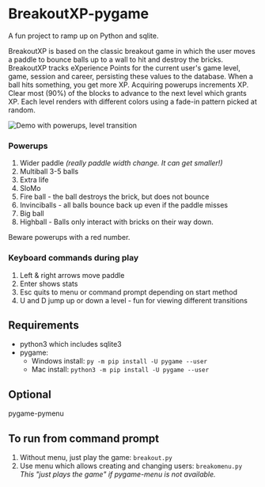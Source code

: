# BreakoutXP-pygame

A fun project to ramp up on Python and sqlite.  

BreakoutXP is based on the classic breakout game in which the user moves a paddle to bounce balls up to a wall to hit and destroy the bricks.  BreakoutXP tracks eXperience Points for the current user's game level, game, session and career, persisting these values to the database.  When a ball hits something, you get more XP.  Acquiring powerups increments XP. Clear most (90%) of the blocks to advance to the next level which grants XP.  Each level renders with different colors using a fade-in pattern picked at random.  

![Demo with powerups, level transition](https://user-images.githubusercontent.com/46758459/164893711-6a1ff629-bbb6-4349-b61a-645b96700c9f.gif)

### Powerups

1. Wider paddle *(really paddle width change. It can get smaller!)*
2. Multiball 3-5 balls
3. Extra life
4. SloMo
5. Fire ball - the ball destroys the brick, but does not bounce
6. Invinciballs - all balls bounce back up even if the paddle misses
7. Big ball
8. Highball - Balls only interact with bricks on their way down.

Beware powerups with a red number.

### Keyboard commands during play
1. Left & right arrows move paddle
2. Enter shows stats
3. Esc quits to menu or command prompt depending on start method
4. U and D jump up or down a level - fun for viewing different transitions

## Requirements
* python3 which includes sqlite3
* pygame:
  * Windows install: `py -m pip install -U pygame --user`
  * Mac install: `python3 -m pip install -U pygame --user`

## Optional

pygame-pymenu

## To run from command prompt
1. Without menu, just play the game: `breakout.py`
2. Use menu which allows creating and changing users: `breakomenu.py`
*This "just plays the game" if pygame-menu is not available.*
